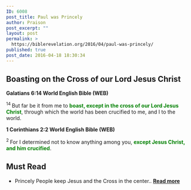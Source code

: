 ```yaml
---
ID: 6008
post_title: Paul was Princely
author: Praison
post_excerpt: ""
layout: post
permalink: >
  https://biblerevelation.org/2016/04/paul-was-princely/
published: true
post_date: 2016-04-18 18:30:34
---
```

<h2><strong>Boasting on the Cross of our Lord Jesus Christ</strong></h2>
<strong><span class="passage-display-bcv">Galatians 6:14
</span><span class="passage-display-version">World English Bible (WEB)</span></strong>

<span id="en-WEB-29204" class="text Gal-6-14"><sup class="versenum">14 </sup>But far be it from me to <span style="color: #008000;"><strong>boast, except in the cross of our Lord Jesus Christ</strong></span>, through which the world has been crucified to me, and I to the world.</span>

<strong><span class="passage-display-bcv">1 Corinthians 2:2
</span><span class="passage-display-version">World English Bible (WEB)</span></strong>

<span id="en-WEB-28398" class="text 1Cor-2-2"><sup class="versenum">2 </sup>For I determined not to know anything among you, <span style="color: #008000;"><strong>except Jesus Christ, and him crucified</strong></span>.</span>
<h2><strong>Must Read</strong></h2>
<ul>
 	<li>Princely People keep Jesus and the Cross in the center.. <a href="https://biblerevelation.org/2016/04/15/you-are-a-king-priest/"><strong>Read more</strong></a></li>
</ul>